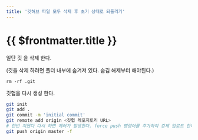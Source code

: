 ```yaml
---
title: '깃허브 파일 모두 삭제 후 초기 상태로 되돌리기'
---
```


# {{ $frontmatter.title }}



일단 깃 을 삭제 한다.

(깃을 삭제 하려면 폴더 내부에 숨겨져 있다. 숨김 해제부터 해야된다.)

```
rm -rf .git
```



깃헙을 다시 생성 한다.

```bash
git init
git add .
git commit -m 'initial commit'
git remote add origin <깃헙 레포지토리 URL>
# 한번 지웠다 다시 하면 에러가 발생한다. force push 명령어를 추가하여 강제 업로드 한다!
git push origin master -f
```



